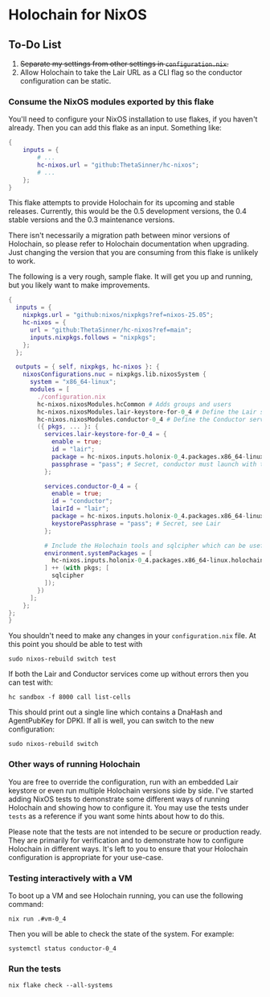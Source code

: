 # Holochain for NixOS

## To-Do List

1. ~~Separate my settings from other settings in `configuration.nix`.~~
2. Allow Holochain to take the Lair URL as a CLI flag so the conductor configuration can be static.

### Consume the NixOS modules exported by this flake

You'll need to configure your NixOS installation to use flakes, if you haven't already. Then you can add this flake
as an input. Something like:

```nix
{
    inputs = {
        # ...
        hc-nixos.url = "github:ThetaSinner/hc-nixos";
        # ...
    };
}
```

This flake attempts to provide Holochain for its upcoming and stable releases. Currently, this would be the 0.5 
development versions, the 0.4 stable versions and the 0.3 maintenance versions.

There isn't necessarily a migration path between minor versions of Holochain, so please refer to Holochain documentation
when upgrading. Just changing the version that you are consuming from this flake is unlikely to work.

The following is a very rough, sample flake. It will get you up and running, but you likely want to make improvements.

```nix
{
  inputs = {
    nixpkgs.url = "github:nixos/nixpkgs?ref=nixos-25.05";
    hc-nixos = {
      url = "github:ThetaSinner/hc-nixos?ref=main";
      inputs.nixpkgs.follows = "nixpkgs";
    };
  };

  outputs = { self, nixpkgs, hc-nixos }: {
    nixosConfigurations.nuc = nixpkgs.lib.nixosSystem {
      system = "x86_64-linux";
      modules = [
        ./configuration.nix
        hc-nixos.nixosModules.hcCommon # Adds groups and users
        hc-nixos.nixosModules.lair-keystore-for-0_4 # Define the Lair service
        hc-nixos.nixosModules.conductor-0_4 # Define the Conductor service
        ({ pkgs, ... }: {
          services.lair-keystore-for-0_4 = {
            enable = true;
            id = "lair";
            package = hc-nixos.inputs.holonix-0_4.packages.x86_64-linux.lair-keystore;
            passphrase = "pass"; # Secret, conductor must launch with the same phrase
          };

          services.conductor-0_4 = {
            enable = true;
            id = "conductor";
            lairId = "lair";
            package = hc-nixos.inputs.holonix-0_4.packages.x86_64-linux.holochain;
            keystorePassphrase = "pass"; # Secret, see Lair
          };

          # Include the Holochain tools and sqlcipher which can be useful for debugging or fixing corrupted sqlite databases etc.
          environment.systemPackages = [
            hc-nixos.inputs.holonix-0_4.packages.x86_64-linux.holochain
          ] ++ (with pkgs; [
            sqlcipher
          ]);
        })
      ];
    };
};
}
```

You shouldn't need to make any changes in your `configuration.nix` file. At this point you should be able to test with

```shell
sudo nixos-rebuild switch test
```

If both the Lair and Conductor services come up without errors then you can test with:

```
hc sandbox -f 8000 call list-cells
```

This should print out a single line which contains a DnaHash and AgentPubKey for DPKI. If all is well, you can switch 
to the new configuration:

```shell
sudo nixos-rebuild switch
```

### Other ways of running Holochain

You are free to override the configuration, run with an embedded Lair keystore or even run multiple Holochain versions
side by side. I've started adding NixOS tests to demonstrate some different ways of running Holochain and showing how
to configure it. You may use the tests under `tests` as a reference if you want some hints about how to do this.

Please note that the tests are not intended to be secure or production ready. They are primarily for verification and 
to demonstrate how to configure Holochain in different ways. It's left to you to ensure that your Holochain 
configuration is appropriate for your use-case.

### Testing interactively with a VM

To boot up a VM and see Holochain running, you can use the following command:

```shell
nix run .#vm-0_4
```

Then you will be able to check the state of the system. For example:

```shell
systemctl status conductor-0_4
```

### Run the tests

```shell
nix flake check --all-systems
```
